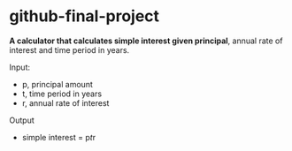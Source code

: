 # github-final-project  

**A calculator that calculates simple interest given principal**, annual rate of interest and time period in years.  

Input:  
   * p, principal amount  
   * t, time period in years  
   * r, annual rate of interest  

Output  
   * simple interest = p*t*r  
